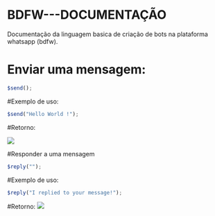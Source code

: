 # BDFW---DOCUMENTAÇÃO
Documentação da linguagem basica de criação de bots na plataforma whatsapp (bdfw).

# Enviar uma mensagem:
```js
$send();
```
#Exemplo de uso:
````js
$send("Hello World !");
````
#Retorno:

![](https://i.imgur.com/5vxq3bL.png)


#Responder a uma mensagem
```js
$reply("");
```

#Exemplo de uso:
```js
$reply("I replied to your message!");
```

#Retorno:
![](https://i.imgur.com/HjW1pWC.png)

